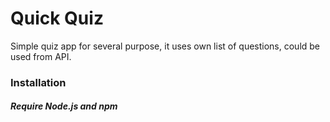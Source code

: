 # Quick Quiz

Simple quiz app for several purpose, it uses own list of questions, could be used from API.

### Installation 

##### Require Node.js and npm

